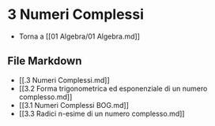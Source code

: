 # 3 Numeri Complessi

- Torna a [[01 Algebra/01 Algebra.md]]

## File Markdown
- [[.3 Numeri Complessi.md]]
- [[3.2 Forma trigonometrica ed esponenziale di un numero complesso.md]]
- [[3.1 Numeri Complessi BOG.md]]
- [[3.3 Radici n-esime di un numero complesso.md]]
